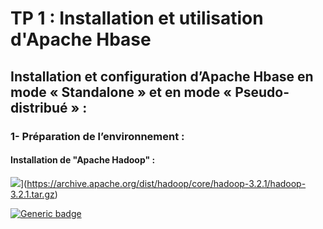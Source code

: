 # TP 1 : Installation et utilisation d'Apache Hbase

## Installation et configuration d’Apache Hbase en mode « Standalone » et en mode « Pseudo-distribué » :

### 1- Préparation de l’environnement :

#### Installation de "Apache Hadoop" :

[![](https://img.shields.io/badge/version-3.2.1-green.svg)](https://shields.io/)](https://archive.apache.org/dist/hadoop/core/hadoop-3.2.1/hadoop-3.2.1.tar.gz)

[![Generic badge](https://img.shields.io/badge/size-359.2MB-green.svg)](https://shields.io/)
